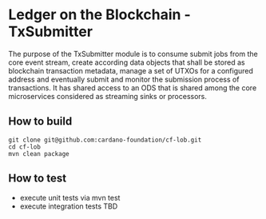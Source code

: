 # Ledger on the Blockchain - TxSubmitter

The purpose of the TxSubmitter module is to consume submit jobs from the core event stream, create according data objects that shall be stored as blockchain transaction metadata, manage a set of UTXOs for a configured address and eventually submit and monitor the submission process of transactions. It has shared access to an ODS that is shared among the core microservices considered as streaming sinks or processors.

## How to build

```
git clone git@github.com:cardano-foundation/cf-lob.git
cd cf-lob
mvn clean package
```

## How to test

- execute unit tests via mvn test
- execute integration tests TBD
